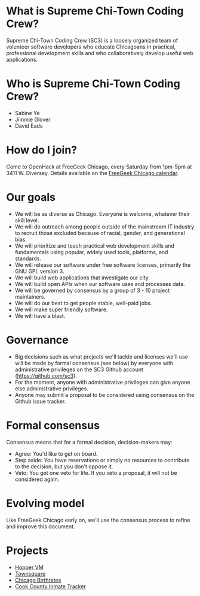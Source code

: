# What is Supreme Chi-Town Coding Crew?

Supreme Chi-Town Coding Crew (SC3) is a loosely organized team of volunteer software developers who educate Chicagoans in practical, professional development skills and who collaboratively develop useful web applications.

# Who is Supreme Chi-Town Coding Crew?

* Sabine Ye
* Jimmie Glover
* David Eads

# How do I join?

Come to OpenHack at FreeGeek Chicago, every Saturday from 1pm-5pm at 3411 W. Diversey. Details available on the [FreeGeek Chicago calendar](http://freegeekchicago.org/calendar).

# Our goals

* We will be as diverse as Chicago. Everyone is welcome, whatever their skill level. 
* We will do outreach among people outside of the mainstream IT industry to recruit those excluded because of racial, gender, and generational bias.
* We will prioritize and teach practical web development skills and fundamentals using popular, widely used tools, platforms, and standards.
* We will release our software under free software licenses, primarily the GNU GPL version 3.
* We will build web applications that investigate our city.
* We will build open APIs when our software uses and processes data.
* We will be governed by consensus by a group of 3 - 10 project maintainers.
* We will do our best to get people stable, well-paid jobs.
* We will make super friendly software.
* We will have a blast.

# Governance

* Big decisions such as what projects we'll tackle and licenses we'll use will be made by formal consensus (see below) by everyone with administrative privileges on the SC3 Github account (https://github.com/sc3).
* For the moment, anyone with administrative privileges can give anyone else administrative privileges.
* Anyone may submit a proposal to be considered using consensus on the Github issue tracker.

# Formal consensus

Consensus means that for a formal decision, decision-makers may:

* Agree: You'd like to get on board.
* Step aside: You have reservations or simply no resources to contribute to the decision, but you don't oppose it.
* Veto: You get one veto for life. If you veto a proposal, it will not be considered again. 

# Evolving model

Like FreeGeek Chicago early on, we'll use the consensus process to refine and improve this document.

# Projects

* [Hopper VM](https://github.com/sc3/hopper)
* [Townsquare](https://github.com/sc3/townsquare)
* [Chicago Birthrates](https://github.com/sc3/chicago_birthrates)
* [Cook County Inmate Tracker](https://github.com/sc3/cookcountyjail)
